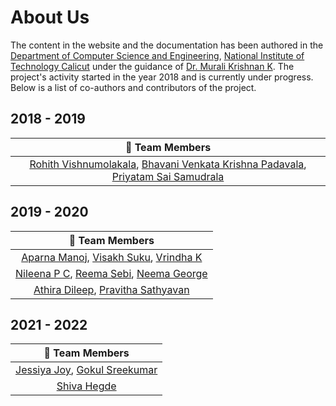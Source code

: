 
# About Us
The content in the website and the documentation has been authored in the [Department of Computer Science and Engineering](https://minerva.nitc.ac.in/), 
[National Institute of Technology Calicut](http://nitc.ac.in/) under the guidance of [Dr. Murali Krishnan K](http://nitc.ac.in/index.php/?url=users/view/474/038/2/0/Murali/5/38/0). The project's activity started in the year 2018 and is currently under progress. Below is a list of co-authors and contributors of the project.

##  2018 - 2019
|                                       👤 Team Members                                   |
|:-------------------------------------------------------------------------------------:|
|[Rohith Vishnumolakala](https://www.linkedin.com/in/rohithvishnumolakala/), [Bhavani Venkata Krishna Padavala](https://www.linkedin.com/in/krishna-padavala), [Priyatam Sai Samudrala](https://www.linkedin.com/in/priyatam-sai-64ab47123/)|

## 2019 - 2020
|                                      👤 Team Members                                    |
|:-------------------------------------------------------------------------------------:|
|[Aparna Manoj](https://www.linkedin.com/in/aparna-manoj-65b9a117b/), [Visakh Suku](https://nitcbase.github.io/about.html),                                      [Vrindha K](https://www.linkedin.com/in/vrindha-k/)|
|[Nileena P C](https://www.linkedin.com/in/nileena-p-c/), [Reema Sebi](https://www.linkedin.com/in/reema-sebi/), [Neema George](https://www.linkedin.com/in/neema-george-93a174175/)|
|[Athira Dileep](https://www.linkedin.com/in/athira-dileepkumar-96a331154/), [Pravitha Sathyavan](https://www.linkedin.com/in/pravitha-sathyavan-3b6b37130/)|

## 2021 - 2022
|                                      👤 Team Members                                    |
|:-------------------------------------------------------------------------------------:|
|[Jessiya Joy](https://www.linkedin.com/in/jessiya-joy-03184b198/), [Gokul Sreekumar](https://www.linkedin.com/in/gokul-sreekumar-63581b174/)|
|[Shiva Hegde](https://www.linkedin.com/in/shivahegde/)|
